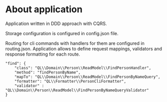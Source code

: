 # About application

Application written in DDD approach with CQRS.

Storage configuration is configured in config.json file.

Routing for cli commands with handlers for them are configured in routing.json.
Application allows to define request mappings, validators and response formatting for each route.

```
"find": {
    "class": "QL\\Domain\\Person\\ReadModel\\FindPersonHandler",
    "method": "findPersonByName",
    "mapTo": "QL\\Domain\\Person\\ReadModel\\FindPersonByNameQuery",
    "formatter": "QL\\Formatter\\PersonCliFormatter",
    "validator" : "QL\\Domain\\Person\\ReadModel\\FindPersonByNameQueryValidator"
}
```
